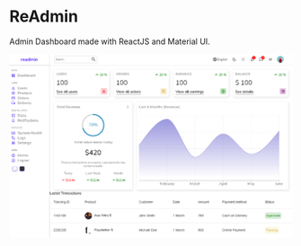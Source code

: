 # ReAdmin
 Admin Dashboard made with ReactJS and Material UI.

 ![ReAdmin dashboard](Screenshot_1.png)

